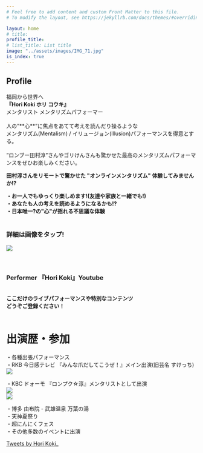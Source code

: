 ```yaml
---
# Feel free to add content and custom Front Matter to this file.
# To modify the layout, see https://jekyllrb.com/docs/themes/#overriding-theme-defaults

layout: home
# title: 
profile_title: 
# list_title: List title
image: "../assets/images/IMG_71.jpg"
is_index: true
---
```


## Profile

<div class="center-text">福岡から世界へ<br><strong>『Hori Koki ホリ コウキ』</strong><br>メンタリスト  メンタリズムパフォーマー </div>
<br>人の”**心**”に焦点をあてて考えを読んだり操るような<br>メンタリズム(Mentalism) / イリュージョン(Illusion)パフォーマンスを得意とする。<br><br>”ロンブー田村淳”さんやゴリけんさんも驚かせた最高のメンタリズムパフォーマンスをぜひお楽しみください。

**田村淳さんをリモートで驚かせた "オンラインメンタリズム" 体験してみませんか!?**<br>

**・お一人でもゆっくり楽しめます!(友達や家族と一緒でも!)**<br>
**・あなたも人の考えを読めるようになるかも!?**<br>
**・日本唯一?の"心"が揺れる不思議な体験**<br><br>

### 詳細は画像をタップ!<br>

<div class="center-text"><a href="https://form.run/@MentalismSession" target="_blank"><img class="OnlineMentalism" src="../assets/images/OnlineMentalism.jpg"></a></div>
<br><br>

### **Performer 『Hori Koki』Youtube**<br>
<!-- <a href="https://www.youtube.com/channel/UCorrq0nmicDmOTEV7j1qfTA?sub_confirmation=1" target="_blank"><img class="Youtube-img" src="../assets/images/yt_logo_rgb_dark.png"></a> -->
<div class="center-text">
<!-- <iframe 
src="https://www.youtube.com/embed/Wg-3vVNBOSw
?loop=1
&autoplay=0
&mute=1
&rel=0
&modestbranding=1"
frameborder="0" allowfullscreen>
</iframe> -->
<br>
<strong>ここだけのライブパフォーマンスや特別なコンテンツ</strong><br>
<strong>どうぞご登録ください！</strong><br>

</div>
<br>

# 出演歴・参加
・各種出張パフォーマンス<br>
・RKB 今日感テレビ 『みんな爪だしてこうぜ！』メイン出演(旧芸名 すけっち)<br>
<img class="RKB-img" src="../images/rkb.jpeg"><br>

・KBC ドォーモ 『ロンプク☆淳』メンタリストとして出演<br>
<img class="KBC-img" src="../images/KBC1.jpeg"><br>
<img class="KBC-img" src="../images/KBC2.jpeg"><br>

・博多 由布院 - 武雄温泉 万葉の湯<br>
・天神夏祭り<br>
・超にんにくフェス<br>
・その他多数のイベントに出演<br>

<a class="twitter-timeline" data-width="500" data-height="550" data-theme="dark" data-chrome="noheader" href="https://twitter.com/HoriKoki_">Tweets by Hori Koki_</a> <script async src="https://platform.twitter.com/widgets.js" charset="utf-8"></script>